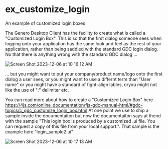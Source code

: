 # ex_customize_login
An example of customized login boxes

The Genero Desktop Client has the facility to create what is called a "Customized Login Box".  This is so that the first dialog someone sees when logging onto your application has the same look and feel as the rest of your application, rather than being saddled with the standard GDC login dialog.  No that there is anything wrong with the standard GDC dialog ...

![Screen Shot 2023-12-06 at 10 16 12 AM](https://github.com/FourjsGenero/ex_customize_login/assets/13615993/f04e965e-c2ec-4d14-92e4-cf085ab8842d)


... but you might want to put your company/product name/logo onto the first dialog a user sees, or you might want to use a differnt term than "User name" or you might have a standard of fight-align lables, oryou might not like the use of ":" delimiter etc.

You can read more about how to create a "Customized Login Box" here https://4js.com/online_documentation/fjs-gdc-manual-html/#gdc-topics/c_gdc_customize_login_box.html At one point we use to ship a sample inside the documentaiton but now the documentaiton says at thend with the sample "This login box is produced by a customized .ui file. You can request a copy of this file from your local support.".  That sample is the example here "login_sample2.ui"

![Screen Shot 2023-12-06 at 10 17 13 AM](https://github.com/FourjsGenero/ex_customize_login/assets/13615993/b546d249-1ff8-4a2e-b1e3-352c41c57bdd)
